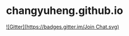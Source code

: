 # changyuheng.github.io
[![Gitter](https://badges.gitter.im/Join Chat.svg)](https://gitter.im/changyuheng/changyuheng.github.io?utm_source=badge&utm_medium=badge&utm_campaign=pr-badge)